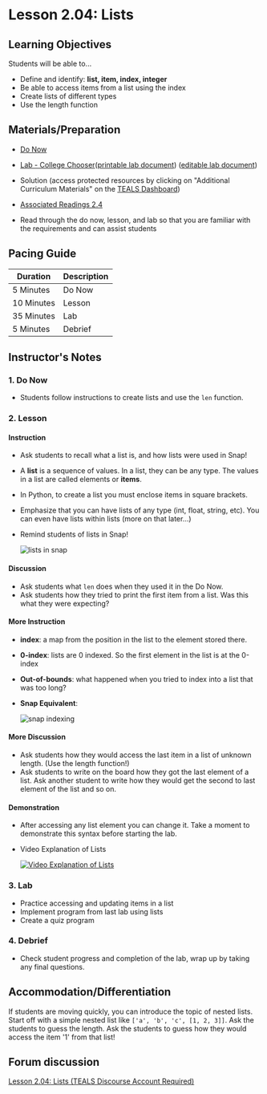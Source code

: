 # Lesson 2.04: Lists

## Learning Objectives

Students will be able to...

* Define and identify: **list, item, index, integer**
* Be able to access items from a list using the index
* Create lists of different types
* Use the length function

## Materials/Preparation

* [Do Now]
* [Lab - College Chooser]([printable lab document]) ([editable lab document])

* Solution (access protected resources by clicking on "Additional Curriculum Materials" on the [TEALS Dashboard])
* [Associated Readings 2.4](https://tealsk12.gitbook.io/intro-cs-2/readings#2-4)
* Read through the do now, lesson, and lab so that you are familiar with the requirements and can assist students

## Pacing Guide

| **Duration**   | **Description** |
| ---------- | ----------- |
| 5 Minutes  | Do Now      |
| 10 Minutes | Lesson      |
| 35 Minutes | Lab         |
| 5 Minutes | Debrief  |

## Instructor's Notes

### 1. Do Now

* Students follow instructions to create lists and use the `len` function.

### 2. Lesson

#### Instruction

* Ask students to recall what a list is, and how lists were used in Snap!
* A **list** is a sequence of values. In a list, they can be any type. The values in a list are called elements or **items**.
* In Python, to create a list you must enclose items in square brackets.
* Emphasize that you can have lists of any type (int, float, string, etc). You can even have lists within lists (more on that later...)
* Remind students of lists in Snap!

    ![lists in snap](http://bjc.edc.org/bjc-r/img/3-lists/wordlists.png)

#### Discussion

* Ask students what `len` does when they used it in the Do Now.
* Ask students how they tried to print the first item from a list. Was this what they were expecting?

#### More Instruction

* **index**: a map from the position in the list to the element stored there.
* **0-index**: lists are 0 indexed. So the first element in the list is at the 0-index
* **Out-of-bounds**: what happened when you tried to index into a list that was too long?
* **Snap Equivalent**:

  ![snap indexing](http://bjc.edc.org/bjc-r/img/3-lists/gs5how_many.png)

#### More Discussion

* Ask students how they would access the last item in a list of unknown length. (Use the length function!)
* Ask students to write on the board how they got the last element of a list. Ask another student to write how they would get the second to last element of the list and so on.

#### Demonstration

* After accessing any list element you can change it. Take a moment to demonstrate this syntax before starting the lab.
* Video Explanation of Lists

  [![Video Explanation of Lists](https://img.youtube.com/vi/wO6lG82RbhM/0.jpg)](https://youtu.be/wO6lG82RbhM?t=67)

### 3. Lab

* Practice accessing and updating items in a list
* Implement program from last lab using lists
* Create a quiz program

### 4. Debrief

* Check student progress and completion of the lab, wrap up by taking any final questions.

## Accommodation/Differentiation

If students are moving quickly, you can introduce the topic of nested lists. Start off with a simple nested list like `['a', 'b', 'c', [1, 2, 3]]`. Ask the students to guess the length. Ask the students to guess how they would access the item '1' from that list!

## Forum discussion

[Lesson 2.04: Lists (TEALS Discourse Account Required)](https://forums.tealsk12.org/c/2nd-semester-unit-2/lesson-2-04-lists)
  
[Do Now]:do_now.md
[Lab - College Chooser]:lab.md
[TEALS Dashboard]:http:/www.tealsk12.org/dashboard
[printable lab document]: https://github.com/TEALSK12/2nd-semester-introduction-to-computer-science/raw/master/units/2_unit/04_lesson/lab.pdf
[editable lab document]: https://github.com/TEALSK12/2nd-semester-introduction-to-computer-science/raw/master/units/2_unit/04_lesson/lab.docx
